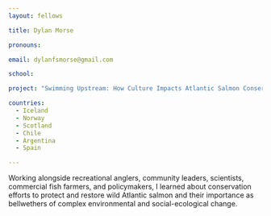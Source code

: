```yaml
---
layout: fellows

title: Dylan Morse

pronouns: 

email: dylanfsmorse@gmail.com

school: 

project: "Swimming Upstream: How Culture Impacts Atlantic Salmon Conservation"

countries:
  - Iceland
  - Norway
  - Scotland
  - Chile
  - Argentina
  - Spain

---
```


Working alongside recreational anglers, community leaders, scientists, commercial fish farmers, and policymakers, I learned about conservation efforts to protect and restore wild Atlantic salmon and their importance as bellwethers of complex environmental and social-ecological change.